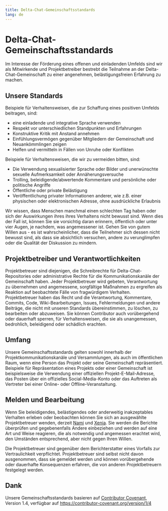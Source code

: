 ```yaml
---
title: Delta-Chat-Gemeinschaftsstandards
lang: de
---
```


# Delta-Chat-Gemeinschaftsstandards

Im Interesse der Förderung eines offenen und einladenden Umfelds sind wir als Mitwirkende und Projektbetreiber bestrebt die Teilnahme an der Delta-Chat-Gemeinschaft zu einer angenehmen, belästigungsfreien Erfahrung zu machen.


## Unsere Standards

Beispiele für Verhaltensweisen, die zur Schaffung eines positiven Umfelds beitragen, sind:

* eine einladende und integrative Sprache verwenden
* Respekt vor unterschiedlichen Standpunkten und Erfahrungen
* Konstruktive Kritik mit Anstand annehmen
* Einfühlungsvermögen gegenüber Mitgliedern der Gemeinschaft und Neuankömmlingen zeigen
* Helfen und vermitteln in Fällen von Unruhe oder Konflikten

Beispiele für Verhaltensweisen, die wir zu vermeiden bitten, sind:

* Die Verwendung sexualisierter Sprache oder Bilder und unerwünschte sexuelle Aufmerksamkeit oder Annäherungsversuche
* Trolling, beleidigende/abwertende Kommentare und persönliche oder politische Angriffe
* Öffentliche oder private Belästigung
* Veröffentlichung privater Informationen anderer, wie z.B. einer physischen oder elektronischen Adresse, ohne ausdrückliche Erlaubnis

Wir wissen, dass Menschen manchmal einen schlechten Tag haben oder sich der Auswirkungen ihres ihres Verhaltens nicht bewusst sind. Wenn dies der Fall ist, können Sie sie vorsichtig daran erinnern, öffentlich oder unter vier Augen, je nachdem, was angemessener ist. Gehen Sie von gutem Willen aus - es ist wahrscheinlicher, dass die Teilnehmer sich dessen nicht bewusst sind, als dass sie absichtlich versuchen, andere zu verunglimpfen oder die Qualität der Diskussion zu mindern.


## Projektbetreiber und Verantwortlichkeiten

Projektbetreuer sind diejenigen, die Schreibrechte für Delta-Chat-Repositories oder administrative Rechte für die Kommunikationskanäle der Gemeinschaft haben. Jeder Projektbetreuer wird gebeten, Verantwortung zu übernehmen und angemessene, sorgfältige Maßnahmen zu ergreifen als Reaktion auf beobachtete Fälle von fragwürdigem Verhalten. Projektbetreuer haben das Recht und die Verantwortung, Kommentare, Commits, Code, Wiki-Bearbeitungen, Issues, Fehlermeldungen und andere Beiträge, die nicht mit unseren Standards übereinstimmen, zu löschen, zu bearbeiten oder abzuweisen. Sie können Contributor auch vorübergehend oder dauerhaft sperren, für Verhaltensweisen, die sie als unangemessen, bedrohlich, beleidigend oder schädlich erachten.

## Umfang

Unsere Gemeinschaftsstandards gelten sowohl innerhalb der Projektkommunikationskanäle und Versammlungen, als auch im öffentlichen Raum, wenn eine Person das Projekt oder seine Gemeinschaft repräsentiert. Beispiele für Repräsentation eines Projekts oder einer Gemeinschaft ist beispielsweise die Verwendung einer offiziellen Projekt-E-Mail-Adresse, das Posten über ein offizielles Social-Media-Konto oder das Auftreten als Vertreter bei einer Online- oder Offline-Veranstaltung.

## Melden und Bearbeitung

Wenn Sie beleidigendes, belästigendes oder anderweitig inakzeptables Verhalten erleben oder beobachten können Sie sich an ausgewählte Projektbetreuer wenden, derzeit [Nami](mailto:missytake@systemli.org) und [Xenia](mailto:ksenia@transcyberian.org). Sie werden die Berichte überprüfen und gegebenenfalls Andere einbeziehen und werden auf eine Art und Weise reagieren, die als notwendig und angemessen erachtet wird, den Umständen entsprechend, aber nicht gegen Ihren Willen.

Die Projektbetreuer sind gegenüber dem Berichterstatter eines Vorfalls zur Vertraulichkeit verpflichtet. Projektbetreuer sind selbst nicht davon ausgenommen, dass sie gemeldet werden und können vorübergehende oder dauerhafte Konsequenzen erfahren, die von anderen Projektbetreuern festgelegt werden.


## Dank

Unsere Gemeinschaftsstandards basieren auf [Contributor Covenant](https://contributor-covenant.org), Version 1.4, verfügbar auf <https://contributor-covenant.org/version/1/4>
